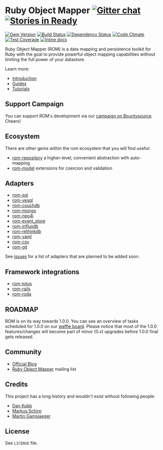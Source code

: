 [gem]: https://rubygems.org/gems/rom
[travis]: https://travis-ci.org/rom-rb/rom
[gemnasium]: https://gemnasium.com/rom-rb/rom
[codeclimate]: https://codeclimate.com/github/rom-rb/rom
[coveralls]: https://coveralls.io/r/rom-rb/rom
[inchpages]: http://inch-ci.org/github/rom-rb/rom/

# Ruby Object Mapper [![Gitter chat](https://badges.gitter.im/rom-rb/chat.svg)](https://gitter.im/rom-rb/chat) [![Stories in Ready](https://badge.waffle.io/rom-rb/rom.png?label=ready&title=Ready)](https://waffle.io/rom-rb/rom)

[![Gem Version](https://badge.fury.io/rb/rom.svg)][gem]
[![Build Status](https://travis-ci.org/rom-rb/rom.svg?branch=master)][travis]
[![Dependency Status](https://gemnasium.com/rom-rb/rom.svg)][gemnasium]
[![Code Climate](https://codeclimate.com/github/rom-rb/rom/badges/gpa.svg)][codeclimate]
[![Test Coverage](https://codeclimate.com/github/rom-rb/rom/badges/coverage.svg)][codeclimate]
[![Inline docs](http://inch-ci.org/github/rom-rb/rom.svg?branch=master&style=flat)][inchpages]

Ruby Object Mapper (ROM) is a data mapping and persistence toolkit for Ruby
with the goal to provide powerful object mapping capabilities without limiting the
full power of your datastore.

Learn more:

* [Introduction](http://rom-rb.org/introduction/)
* [Guides](http://rom-rb.org/guides/)
* [Tutorials](http://rom-rb.org/tutorials/)

## Support Campaign

You can support ROM's development via our [campaign on Bountysource](https://salt.bountysource.com/teams/rom-rb). Cheers!

## Ecosystem

There are other gems within the rom ecosystem that you will find useful:

* [rom-repository](https://github.com/rom-rb/rom/rom-repository) a higher-level, convenient abstraction with auto-mapping
* [rom-model](https://github.com/rom-rb/rom/rom-model) extensions for coercion and validation

## Adapters

* [rom-sql](https://github.com/rom-rb/rom-sql)
* [rom-yesql](https://github.com/rom-rb/rom-yesql)
* [rom-couchdb](https://github.com/rom-rb/rom-couchdb)
* [rom-mongo](https://github.com/rom-rb/rom-mongo)
* [rom-neo4j](https://github.com/rom-rb/rom-neo4j)
* [rom-event_store](https://github.com/rom-rb/rom-event_store)
* [rom-influxdb](https://github.com/rom-rb/rom-influxdb)
* [rom-rethinkdb](https://github.com/rom-rb/rom-rethinkdb)
* [rom-yaml](https://github.com/rom-rb/rom-yaml)
* [rom-csv](https://github.com/rom-rb/rom-csv)
* [rom-git](https://github.com/rom-rb/rom-git)

See [issues](https://github.com/rom-rb/rom/issues?q=is%3Aopen+is%3Aissue+label%3Aadapter+label%3Afeature)
for a list of adapters that are planned to be added soon.

## Framework integrations

* [rom-lotus](https://github.com/rom-rb/rom-lotus)
* [rom-rails](https://github.com/rom-rb/rom-rails)
* [rom-roda](https://github.com/rom-rb/rom-roda)

## ROADMAP

ROM is on its way towards 1.0.0. You can see an overview of tasks scheduled for 1.0.0 on our [waffle board](https://waffle.io/rom-rb/rom?label=1.0.0). Please notice that most of the 1.0.0 features/changes will become part of minor (0.x) upgrades before 1.0.0 final gets released.

## Community

* [Official Blog](http://rom-rb.org/blog/)
* [Ruby Object Mapper](https://groups.google.com/forum/#!forum/rom-rb) mailing list

## Credits

This project has a long history and wouldn't exist without following people:

 * [Dan Kubb](https://github.com/dkubb)
 * [Markus Schirp](https://github.com/mbj)
 * [Martin Gamsjaeger](https://github.com/snusnu)

## License

See `LICENSE` file.
